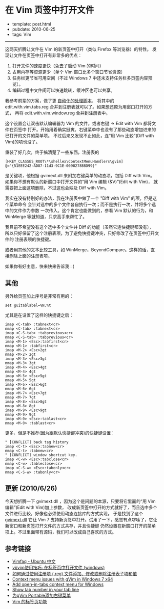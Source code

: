 
# 在 Vim 页签中打开文件

- template: post.html
- pubdate: 2010-06-25
- tags: Vim

----


这两天折腾让文件在 Vim 的新页签中打开（类似 Firefox 等浏览器）的特性，
发现让文件在页签中打开有非常多的优点：

1. 打开文件的速度更快（免去了启动 Vim 的时间）
1. 占用内存等资源更少（单个 Vim 窗口比多个窗口节省资源）
1. 任务栏更节省可用空间（不过 Windows 7 中还未支持任务栏多页签内容预览）。
1. 编辑过程中文件间可以快速跳转，缓冲区也可以共享。

我参考前辈的方案，做了更 [自动化的处理脚本](http://github.com/hotoo/Edit-with-Vim-tabs)，
将其中的 edit.with.vim.tabs.reg 合并到注册表就可以了。如果想还原为用窗口打开的方式，
再将 edit.with.vim.window.reg 合并到注册表中。

这个设置会让双击默认编辑器为 Vim 的文件，或者右键 -> Edit with Vim 都将文件在页签中
打开。开始用着确实挺爽，右键菜单中也没有了那些动态增加进来的已打开的文件的菜单项。
不过后来又发现不止如此，连“用 Vim 比较”(Diff with Vim)的项也没了。

重装了好几次，终于搞清楚了一些东西。注册表的

    [HKEY_CLASSES_ROOT\*\shellex\ContextMenuHandlers\gvim]
    @="{51EEE242-AD87-11d3-9C1E-0090278BBD99}"

是关键项，他根据 gvimext.dll 来附加右键菜单的动态项，包括 Diff with Vim。
如果你不想有默认的新窗口中打开文件的“用 Vim 编辑 (&V)”(Edit with Vim)，
就需要把上面这项删除，不过这也会殃及 Diff with Vim。

我实在没有特别好的办法，我在注册表中做了一个 "Diff with Vim" 的项，但是这个菜单命令
会针对选中的多个文件各自执行一次；而不是执行一次，并将多个选中的文件作为参数
一次传入。这个肯定也能做到的，参看 Vim 默认的行为，和 WinMerge 等就知道，只求高手来帮忙了。

我目前不希望没有这个选中多个文件并 Diff 的功能（虽然它连快捷键都没有），
所以只好保留了这个注册表项，为了避免快捷键冲突，只好修改了在页签中打开文件的
注册表项的快捷键。

或者用其他的文本比较工具，如 WinMerge，BeyondCompare。这样的话，直接删除上面的注册表项。

如果你有好主意，快来快来告诉我 : )

## 其他
另外给页签加上序号是非常有用的：

    set guitablabel=%N.%t


尤其是在设置了这样的快捷键之后：

    imap <C-tab> :tabnext<cr>
    nmap <C-tab> :tabnext<cr>
    imap <C-S-tab> :tabprevious<cr>
    nmap <C-S-tab> :tabprevious<cr>
    imap <M-1> <Esc>:tabfirst<cr>
    nmap <M-1> :tabfirst<cr>
    imap <M-2> <Esc>2gt
    nmap <M-2> 2gt
    imap <M-3> <Esc>3gt
    nmap <M-3> 3gt
    imap <M-4> <Esc>4gt
    nmap <M-4> 4gt
    imap <M-5> <Esc>5gt
    nmap <M-5> 5gt
    imap <M-6> <Esc>6gt
    nmap <M-6> 6gt
    imap <M-7> <Esc>7gt
    nmap <M-7> 7gt
    imap <M-8> <Esc>8gt
    nmap <M-8> 8gt
    imap <M-9> <Esc>9gt
    nmap <M-9> 9gt
    imap <M-0> <Esc>:tablast<cr>
    nmap <M-0> :tablast<cr>

更多，但是不推荐(因为跟默认快捷键冲突)的快捷键设置：

    " [CONFLICT] back tag history
    imap <C-t> <Esc>:tabnew<cr>
    nmap <C-t> :tabnew<cr>
    " [CONFLICT] window shortcut key.
    imap <C-w> <Esc>:tabclose<cr>
    nmap <C-w> :tableclose<cr>
    imap <C-S-w> <Esc>:tabonly<cr>
    nmap <C-S-w> :tabonly<cr>

## 更新 (2010/6/26)

今天想折腾一下 gvimext.dll ，因为这个是问题的本源，只要将它里面的“用 Vim 编辑”(Edit with Vim)加上参数，
改成新页签中打开的方式就好了，而且选中多个文件进行比较，好像也必须使用动态连接库的方式实现，
于是找到了这个 [gvimext.dll](http://www.vim.org/scripts/script.php?script_id=1720)
它让 Vim 7 支持新页签中打开。试用了一下，感觉有点啰嗦了，它让新窗口和新页签打开文件的方式共存，并且快捷键
仍然设置在新窗口打开的菜单项上。不过里面带有源码，我们可以改成自己喜欢的方式。

## 参考链接

* [Vimfaq - Ubuntu 中文](http://wiki.ubuntu.org.cn/index.php?title=Vimfaq&amp;variant=zh-cn)
* [vi/vim使用技巧: 在标签页中打开文件 (windows)](http://easwy.com/blog/archives/vim-tips-windows-open-file-in-tab/)
* [如何通过使用注册项 (.reg) 文件添加、修改或删除注册表子项和值](http://support.microsoft.com/kb/310516/zh-cn)
* [Context menu issues with gVim in Windows 7 x64](http://davidvielmetter.com/?p=1094)
* [Add open-in-tabs context menu for Windows](http://vim.wikia.com/wiki/Add_open-in-tabs_context_menu_for_Windows)
* [Show tab number in your tab line](http://vim.wikia.com/wiki/Show_tab_number_in_your_tab_line)
* [为gVim Portable添加右键菜单](http://hi.baidu.com/mimimo/blog/item/e742243f3fe865e755e72351.html)
* [Vim 的标签页功能](http://liyanrui.is-programmer.com/posts/1857.html)
